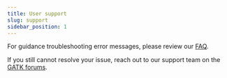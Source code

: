 ```yaml
---
title: User support
slug: support
sidebar_position: 1
---
```


For guidance troubleshooting error messages, please review our [FAQ](./faq). 

If you still cannot resolve your issue, reach out to our support team on the 
[GATK forums](https://gatk.broadinstitute.org/hc/en-us/community/topics).
